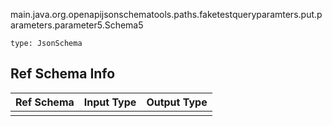 main.java.org.openapijsonschematools.paths.faketestqueryparamters.put.parameters.parameter5.Schema5
```
type: JsonSchema
```

## Ref Schema Info
Ref Schema | Input Type | Output Type
---------- | ---------- | -----------
 |  | 
